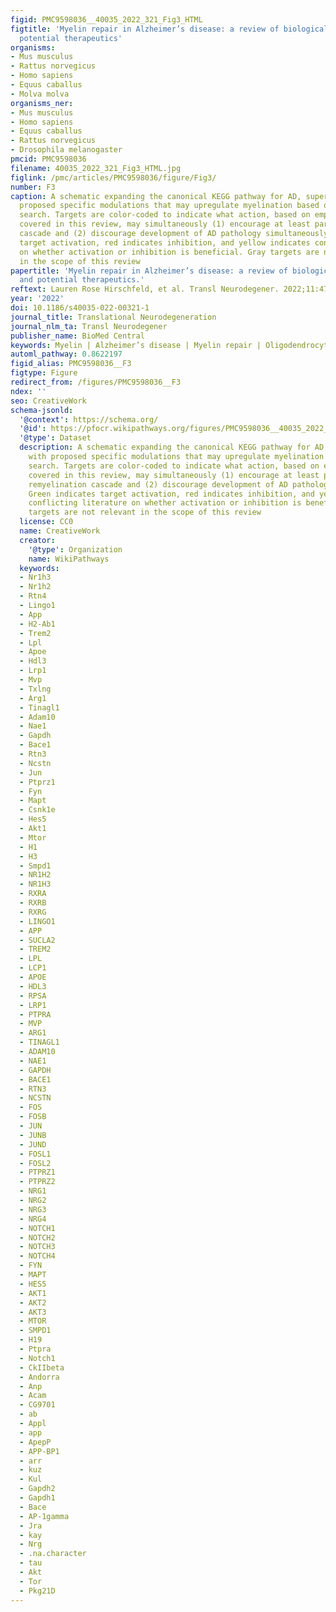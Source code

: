 ```yaml
---
figid: PMC9598036__40035_2022_321_Fig3_HTML
figtitle: 'Myelin repair in Alzheimer’s disease: a review of biological pathways and
  potential therapeutics'
organisms:
- Mus musculus
- Rattus norvegicus
- Homo sapiens
- Equus caballus
- Molva molva
organisms_ner:
- Mus musculus
- Homo sapiens
- Equus caballus
- Rattus norvegicus
- Drosophila melanogaster
pmcid: PMC9598036
filename: 40035_2022_321_Fig3_HTML.jpg
figlink: /pmc/articles/PMC9598036/figure/Fig3/
number: F3
caption: A schematic expanding the canonical KEGG pathway for AD, superimposed with
  proposed specific modulations that may upregulate myelination based on literature
  search. Targets are color-coded to indicate what action, based on empirical studies
  covered in this review, may simultaneously (1) encourage at least part of the remyelination
  cascade and (2) discourage development of AD pathology simultaneously. Green indicates
  target activation, red indicates inhibition, and yellow indicates conflicting literature
  on whether activation or inhibition is beneficial. Gray targets are not relevant
  in the scope of this review
papertitle: 'Myelin repair in Alzheimer’s disease: a review of biological pathways
  and potential therapeutics.'
reftext: Lauren Rose Hirschfeld, et al. Transl Neurodegener. 2022;11:47.
year: '2022'
doi: 10.1186/s40035-022-00321-1
journal_title: Translational Neurodegeneration
journal_nlm_ta: Transl Neurodegener
publisher_name: BioMed Central
keywords: Myelin | Alzheimer’s disease | Myelin repair | Oligodendrocyte | Remyelination
automl_pathway: 0.8622197
figid_alias: PMC9598036__F3
figtype: Figure
redirect_from: /figures/PMC9598036__F3
ndex: ''
seo: CreativeWork
schema-jsonld:
  '@context': https://schema.org/
  '@id': https://pfocr.wikipathways.org/figures/PMC9598036__40035_2022_321_Fig3_HTML.html
  '@type': Dataset
  description: A schematic expanding the canonical KEGG pathway for AD, superimposed
    with proposed specific modulations that may upregulate myelination based on literature
    search. Targets are color-coded to indicate what action, based on empirical studies
    covered in this review, may simultaneously (1) encourage at least part of the
    remyelination cascade and (2) discourage development of AD pathology simultaneously.
    Green indicates target activation, red indicates inhibition, and yellow indicates
    conflicting literature on whether activation or inhibition is beneficial. Gray
    targets are not relevant in the scope of this review
  license: CC0
  name: CreativeWork
  creator:
    '@type': Organization
    name: WikiPathways
  keywords:
  - Nr1h3
  - Nr1h2
  - Rtn4
  - Lingo1
  - App
  - H2-Ab1
  - Trem2
  - Lpl
  - Apoe
  - Hdl3
  - Lrp1
  - Mvp
  - Txlng
  - Arg1
  - Tinagl1
  - Adam10
  - Nae1
  - Gapdh
  - Bace1
  - Rtn3
  - Ncstn
  - Jun
  - Ptprz1
  - Fyn
  - Mapt
  - Csnk1e
  - Hes5
  - Akt1
  - Mtor
  - H1
  - H3
  - Smpd1
  - NR1H2
  - NR1H3
  - RXRA
  - RXRB
  - RXRG
  - LINGO1
  - APP
  - SUCLA2
  - TREM2
  - LPL
  - LCP1
  - APOE
  - HDL3
  - RPSA
  - LRP1
  - PTPRA
  - MVP
  - ARG1
  - TINAGL1
  - ADAM10
  - NAE1
  - GAPDH
  - BACE1
  - RTN3
  - NCSTN
  - FOS
  - FOSB
  - JUN
  - JUNB
  - JUND
  - FOSL1
  - FOSL2
  - PTPRZ1
  - PTPRZ2
  - NRG1
  - NRG2
  - NRG3
  - NRG4
  - NOTCH1
  - NOTCH2
  - NOTCH3
  - NOTCH4
  - FYN
  - MAPT
  - HES5
  - AKT1
  - AKT2
  - AKT3
  - MTOR
  - SMPD1
  - H19
  - Ptpra
  - Notch1
  - CkIIbeta
  - Andorra
  - Anp
  - Acam
  - CG9701
  - ab
  - Appl
  - app
  - ApepP
  - APP-BP1
  - arr
  - kuz
  - Kul
  - Gapdh2
  - Gapdh1
  - Bace
  - AP-1gamma
  - Jra
  - kay
  - Nrg
  - .na.character
  - tau
  - Akt
  - Tor
  - Pkg21D
---
```

